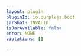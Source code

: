 ```yaml
---
layout: plugin
pluginId: io.purplejs.boot
jarSha1: INVALID
isJarAvailable: false
error: NONE
violations: []

---
```

